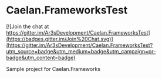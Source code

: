 Caelan.FrameworksTest
=====================

[![Join the chat at https://gitter.im/Ar3sDevelopment/Caelan.FrameworksTest](https://badges.gitter.im/Join%20Chat.svg)](https://gitter.im/Ar3sDevelopment/Caelan.FrameworksTest?utm_source=badge&utm_medium=badge&utm_campaign=pr-badge&utm_content=badge)

Sample project for Caelan.Frameworks
